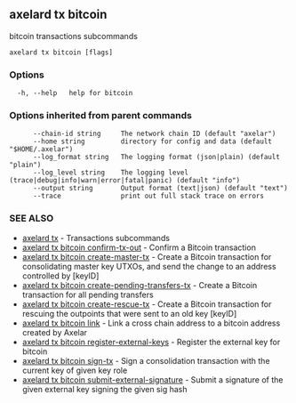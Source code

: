 ## axelard tx bitcoin

bitcoin transactions subcommands

```
axelard tx bitcoin [flags]
```

### Options

```
  -h, --help   help for bitcoin
```

### Options inherited from parent commands

```
      --chain-id string     The network chain ID (default "axelar")
      --home string         directory for config and data (default "$HOME/.axelar")
      --log_format string   The logging format (json|plain) (default "plain")
      --log_level string    The logging level (trace|debug|info|warn|error|fatal|panic) (default "info")
      --output string       Output format (text|json) (default "text")
      --trace               print out full stack trace on errors
```

### SEE ALSO

- [axelard tx](axelard_tx.md)	 - Transactions subcommands
- [axelard tx bitcoin confirm-tx-out](axelard_tx_bitcoin_confirm-tx-out.md)	 - Confirm a Bitcoin transaction
- [axelard tx bitcoin create-master-tx](axelard_tx_bitcoin_create-master-tx.md)	 - Create a Bitcoin transaction for consolidating master key UTXOs, and send the change to an address controlled by \[keyID\]
- [axelard tx bitcoin create-pending-transfers-tx](axelard_tx_bitcoin_create-pending-transfers-tx.md)	 - Create a Bitcoin transaction for all pending transfers
- [axelard tx bitcoin create-rescue-tx](axelard_tx_bitcoin_create-rescue-tx.md)	 - Create a Bitcoin transaction for rescuing the outpoints that were sent to an old key \[keyID\]
- [axelard tx bitcoin link](axelard_tx_bitcoin_link.md)	 - Link a cross chain address to a bitcoin address created by Axelar
- [axelard tx bitcoin register-external-keys](axelard_tx_bitcoin_register-external-keys.md)	 - Register the external key for bitcoin
- [axelard tx bitcoin sign-tx](axelard_tx_bitcoin_sign-tx.md)	 - Sign a consolidation transaction with the current key of given key role
- [axelard tx bitcoin submit-external-signature](axelard_tx_bitcoin_submit-external-signature.md)	 - Submit a signature of the given external key signing the given sig hash
